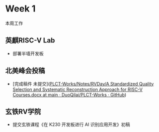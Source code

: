 # Week 1

本周工作

## 英麒RISC-V Lab

- 部署半墙开发板

## 北美峰会投稿

- [完成稿件 未提交]([PLCT-Works/Notes/RVDay/A Standardized Quality Selection and Systematic Reconstruction Approach for RISC-V Courses.docx at main · DuoQilai/PLCT-Works · GitHub](https://github.com/DuoQilai/PLCT-Works/blob/main/Notes/RVDay/A%20Standardized%20Quality%20Selection%20and%20Systematic%20Reconstruction%20Approach%20for%20RISC-V%20Courses.docx))

## 玄铁RV学院

- 提交玄铁课程《在 K230 开发板进行 AI 识别应用开发》初稿